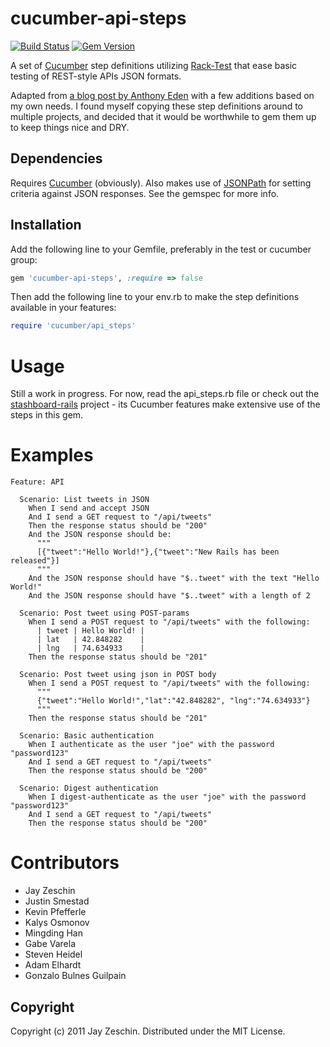 # cucumber-api-steps

[![Build Status](https://travis-ci.org/jayzes/cucumber-api-steps.png)](https://travis-ci.org/jayzes/cucumber-api-steps)
[![Gem Version](https://badge.fury.io/rb/cucumber-api-steps.png)](http://badge.fury.io/rb/cucumber-api-steps)

A set of [Cucumber](https://github.com/cucumber/cucumber) step definitions utilizing
[Rack-Test](https://github.com/brynary/rack-test) that ease basic
testing of REST-style APIs JSON formats.

Adapted from [a blog post by Anthony Eden](http://anthonyeden.com/2013/07/10/testing-rest-apis-with-cucumber-and-rack.html) with a few additions based on my own needs.  I found myself copying these step definitions around to multiple projects, and decided that it would be worthwhile to gem them up to keep things nice and DRY.

## Dependencies

Requires [Cucumber](https://github.com/aslakhellesoy/cucumber) (obviously).  Also makes use of [JSONPath](https://github.com/joshbuddy/jsonpath) for setting criteria against JSON responses.  See the gemspec for more info.

## Installation

Add the following line to your Gemfile, preferably in the test or cucumber group:

```ruby
gem 'cucumber-api-steps', :require => false
```

Then add the following line to your env.rb to make the step definitions available in your features:

```ruby
require 'cucumber/api_steps'
```

# Usage

Still a work in progress.  For now, read the api_steps.rb file or check out the [stashboard-rails](https://github.com/jayzes/stashboard-rails) project - its Cucumber features make extensive use of the steps in this gem.

# Examples
```cucumber
Feature: API

  Scenario: List tweets in JSON
    When I send and accept JSON
    And I send a GET request to "/api/tweets"
    Then the response status should be "200"
    And the JSON response should be:
      """
      [{"tweet":"Hello World!"},{"tweet":"New Rails has been released"}]
      """
    And the JSON response should have "$..tweet" with the text "Hello World!"
    And the JSON response should have "$..tweet" with a length of 2

  Scenario: Post tweet using POST-params
    When I send a POST request to "/api/tweets" with the following:
      | tweet | Hello World! |
      | lat   | 42.848282    |
      | lng   | 74.634933    |
    Then the response status should be "201"

  Scenario: Post tweet using json in POST body
    When I send a POST request to "/api/tweets" with the following:
      """
      {"tweet":"Hello World!","lat":"42.848282", "lng":"74.634933"}
      """
    Then the response status should be "201"

  Scenario: Basic authentication
    When I authenticate as the user "joe" with the password "password123"
    And I send a GET request to "/api/tweets"
    Then the response status should be "200"

  Scenario: Digest authentication
    When I digest-authenticate as the user "joe" with the password "password123"
    And I send a GET request to "/api/tweets"
    Then the response status should be "200"
```
# Contributors
* Jay Zeschin
* Justin Smestad
* Kevin Pfefferle
* Kalys Osmonov
* Mingding Han
* Gabe Varela
* Steven Heidel
* Adam Elhardt
* Gonzalo Bulnes Guilpain

## Copyright

Copyright (c) 2011 Jay Zeschin. Distributed under the MIT License.
